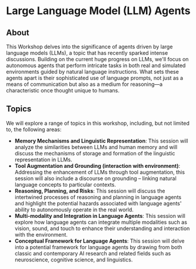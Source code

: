 # Large Language Model (LLM) Agents

## About

This Workshop delves into the significance of agents driven by large language models (LLMs), a topic that has recently sparked intense discussions. 
Building on the current huge progress on LLMs, we'll focus on autonomous agents that perform intricate tasks in both real and simulated environments guided by natural language instructions. What sets these agents apart is their sophisticated use of language prompts, not just as a means of communication but also as a medium for reasoning—a characteristic once thought unique to humans.

## Topics
We will explore a range of topics in this workshop, including, but not limited to, the following areas:

- **Memory Mechanisms and Linguistic Representation**:
This session will analyze the similarities between LLMs and human memory and will discuss the mechanisms of storage and formation of the linguistic representation in LLMs.
- **Tool Augmentation and Grounding (interaction with environment)**:
Addressing the enhancement of LLMs through tool augmentation, this session will also include a discourse on grounding – linking natural language concepts to particular contexts.
- **Reasoning, Planning, and Risks**:
This session will discuss the intertwined processes of reasoning and planning in language agents and highlight the potential hazards associated with language agents' ability to autonomously operate in the real world.
- **Multi-modality and Integration in Language Agents**:
This session will explore how language agents can integrate multiple modalities such as vision, sound, and touch to enhance their understanding and interaction with the environment.
- **Conceptual Framework for Language Agents**:
This session will delve into a potential framework for language agents by drawing from both classic and contemporary AI research and related fields such as neuroscience, cognitive science, and linguistics.
